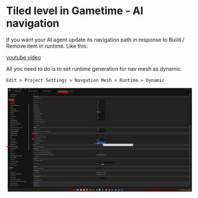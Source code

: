 # Tiled level in Gametime - AI navigation 

If you want your AI agent update its navigation path in response to Build / Remove item in runtime. Like this:

[youtube video](https://www.youtube.com/embed/NSxTagoVZvk ':include :type=iframe width=560px height=315px')


All you need to do is to set runtime generation for nav mesh as dynamic.

```
Edit > Project Settings > Navgation Mesh > Runtime > Dynamic
```

![image](../_media/Gametime/RuntimeGenerationOptionLocation.png)